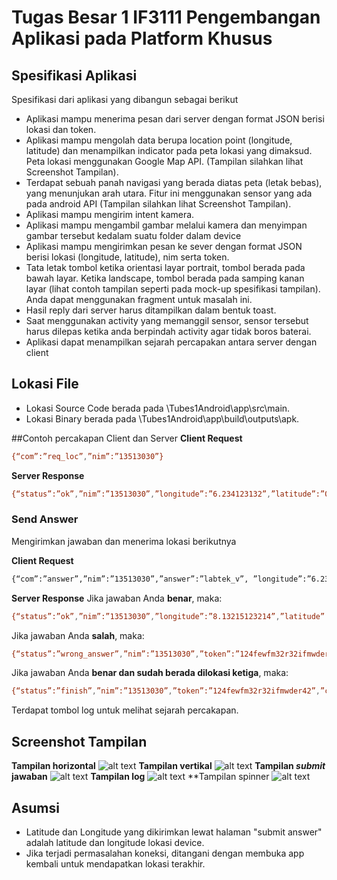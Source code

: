 # Tugas Besar 1 IF3111 Pengembangan Aplikasi pada Platform Khusus

## Spesifikasi Aplikasi

Spesifikasi dari aplikasi yang dibangun sebagai berikut

* Aplikasi mampu menerima pesan dari server dengan format JSON berisi lokasi dan token.
* Aplikasi mampu mengolah data berupa location point (longitude, latitude) dan menampilkan indicator pada peta lokasi yang dimaksud. Peta lokasi menggunakan Google Map API. (Tampilan silahkan lihat Screenshot Tampilan).
* Terdapat sebuah panah navigasi yang berada diatas peta (letak bebas), yang menunjukan arah utara. Fitur ini menggunakan sensor yang ada pada android API (Tampilan silahkan lihat Screenshot Tampilan).
* Aplikasi mampu mengirim intent kamera.
* Aplikasi mampu mengambil gambar melalui kamera dan menyimpan gambar tersebut kedalam suatu folder dalam device
* Aplikasi mampu mengirimkan pesan ke sever dengan format JSON berisi lokasi (longitude, latitude), nim serta token.
* Tata letak tombol ketika orientasi layar portrait, tombol berada pada bawah layar. Ketika landscape, tombol berada pada samping kanan layar (lihat contoh tampilan seperti pada mock-up spesifikasi tampilan). Anda dapat menggunakan fragment untuk masalah ini.
* Hasil reply dari server harus ditampilkan dalam bentuk toast.
* Saat menggunakan activity yang memanggil sensor, sensor tersebut harus dilepas ketika anda berpindah activity agar tidak boros baterai.
* Aplikasi dapat menampilkan sejarah percapakan antara server dengan client

## Lokasi File
* Lokasi Source Code berada pada \Tubes1Android\app\src\main.
* Lokasi Binary berada pada \Tubes1Android\app\build\outputs\apk.

##Contoh percakapan Client dan Server
**Client Request**
```sh
{“com”:”req_loc”,”nim”:”13513030”}
```
**Server Response** 
```sh
{“status”:”ok”,”nim”:”13513030”,”longitude”:”6.234123132”,”latitude”:”0.1234123412”,”token”:”21nu2f2n3rh23diefef23hr23ew”}
```
### Send Answer
Mengirimkan jawaban dan menerima lokasi berikutnya

**Client Request**
```sh
{“com”:”answer”,”nim”:”13513030”,”answer”:”labtek_v”, ”longitude”:”6.234123132”,”latitude”:”0.1234123412”,”token”:”21nu2f2n3rh23diefef23hr23ew”}
```
**Server Response**
Jika jawaban Anda **benar**, maka:
```sh
{“status”:”ok”,”nim”:”13513030”,”longitude”:”8.13215123214”,”latitude”:”9.1234123412”,”token”:”124fewfm32r32ifmwder42”}
```
Jika jawaban Anda **salah**, maka:
```sh
{“status”:”wrong_answer”,”nim”:”13513030”,”token”:”124fewfm32r32ifmwder42”}
```
Jika jawaban Anda **benar dan sudah berada dilokasi ketiga**, maka:
```sh
{“status”:”finish”,”nim”:”13513030”,”token”:”124fewfm32r32ifmwder42”,”check”:1}
```
Terdapat tombol log untuk melihat sejarah percakapan.

## Screenshot Tampilan
**Tampilan horizontal**
![alt text](/Screenshots/portrait.png)
**Tampilan vertikal**
![alt text](/Screenshots/landscape.png)
**Tampilan *submit* jawaban**
![alt text](/Screenshots/submit.png)
**Tampilan log**
![alt text](/Screenshots/log.png)
**Tampilan spinner
![alt text](/Screenshots/spinner.png)
## Asumsi
* Latitude dan Longitude yang dikirimkan lewat halaman "submit answer" adalah latitude dan longitude lokasi device.
* Jika terjadi permasalahan koneksi, ditangani dengan membuka app kembali untuk mendapatkan lokasi terakhir.

[Markdown]: <http://dillinger.io/>

